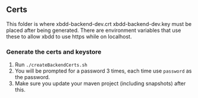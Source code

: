 ## Certs

This folder is where xbdd-backend-dev.crt xbdd-backend-dev.key must be placed after being generated.
There are environment variables that use these to allow xbdd to use https while on localhost.

### Generate the certs and keystore

1. Run `./createBackendCerts.sh`
1. You will be prompted for a password 3 times, each time use `password` as the password.
1. Make sure you update your maven project (including snapshots) after this.
